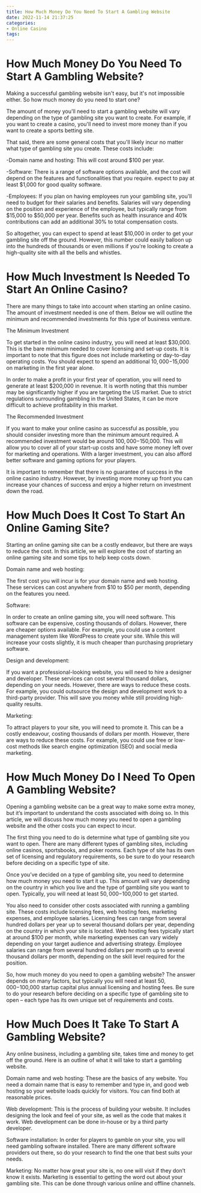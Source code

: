 ```yaml
---
title: How Much Money Do You Need To Start A Gambling Website
date: 2022-11-14 21:37:25
categories:
- Online Casino
tags:
---
```



#  How Much Money Do You Need To Start A Gambling Website?

Making a successful gambling website isn't easy, but it's not impossible either. So how much money do you need to start one?

The amount of money you'll need to start a gambling website will vary depending on the type of gambling site you want to create. For example, if you want to create a casino, you'll need to invest more money than if you want to create a sports betting site.

That said, there are some general costs that you'll likely incur no matter what type of gambling site you create. These costs include:

-Domain name and hosting: This will cost around $100 per year.

-Software: There is a range of software options available, and the cost will depend on the features and functionalities that you require. expect to pay at least $1,000 for good quality software.

-Employees: If you plan on having employees run your gambling site, you'll need to budget for their salaries and benefits. Salaries will vary depending on the position and experience of the employee, but typically range from $15,000 to $50,000 per year. Benefits such as health insurance and 401k contributions can add an additional 30% to total compensation costs.

So altogether, you can expect to spend at least $10,000 in order to get your gambling site off the ground. However, this number could easily balloon up into the hundreds of thousands or even millions if you're looking to create a high-quality site with all the bells and whistles.

#  How Much Investment Is Needed To Start An Online Casino?

There are many things to take into account when starting an online casino. The amount of investment needed is one of them. Below we will outline the minimum and recommended investments for this type of business venture.

The Minimum Investment

To get started in the online casino industry, you will need at least $30,000. This is the bare minimum needed to cover licensing and set-up costs. It is important to note that this figure does not include marketing or day-to-day operating costs. You should expect to spend an additional $10,000-$15,000 on marketing in the first year alone.

In order to make a profit in your first year of operation, you will need to generate at least $200,000 in revenue. It is worth noting that this number may be significantly higher if you are targeting the US market. Due to strict regulations surrounding gambling in the United States, it can be more difficult to achieve profitability in this market.

The Recommended Investment

If you want to make your online casino as successful as possible, you should consider investing more than the minimum amount required. A recommended investment would be around $100,000-$150,000. This will allow you to cover all of your start-up costs and have some money left over for marketing and operations. With a larger investment, you can also afford better software and gaming options for your players.

It is important to remember that there is no guarantee of success in the online casino industry. However, by investing more money up front you can increase your chances of success and enjoy a higher return on investment down the road.

#  How Much Does It Cost To Start An Online Gaming Site?

Starting an online gaming site can be a costly endeavor, but there are ways to reduce the cost. In this article, we will explore the cost of starting an online gaming site and some tips to help keep costs down.

Domain name and web hosting:

The first cost you will incur is for your domain name and web hosting. These services can cost anywhere from $10 to $50 per month, depending on the features you need.

Software:

In order to create an online gaming site, you will need software. This software can be expensive, costing thousands of dollars. However, there are cheaper options available. For example, you could use a content management system like WordPress to create your site. While this will increase your costs slightly, it is much cheaper than purchasing proprietary software.

Design and development:

If you want a professional-looking website, you will need to hire a designer and developer. These services can cost several thousand dollars, depending on your needs. However, there are ways to reduce these costs. For example, you could outsource the design and development work to a third-party provider. This will save you money while still providing high-quality results.

Marketing:

To attract players to your site, you will need to promote it. This can be a costly endeavour, costing thousands of dollars per month. However, there are ways to reduce these costs. For example, you could use free or low-cost methods like search engine optimization (SEO) and social media marketing.

#  How Much Money Do I Need To Open A Gambling Website?

Opening a gambling website can be a great way to make some extra money, but it’s important to understand the costs associated with doing so. In this article, we will discuss how much money you need to open a gambling website and the other costs you can expect to incur.

The first thing you need to do is determine what type of gambling site you want to open. There are many different types of gambling sites, including online casinos, sportsbooks, and poker rooms. Each type of site has its own set of licensing and regulatory requirements, so be sure to do your research before deciding on a specific type of site.

Once you’ve decided on a type of gambling site, you need to determine how much money you need to start it up. This amount will vary depending on the country in which you live and the type of gambling site you want to open. Typically, you will need at least $50,000-$100,000 to get started.

You also need to consider other costs associated with running a gambling site. These costs include licensing fees, web hosting fees, marketing expenses, and employee salaries. Licensing fees can range from several hundred dollars per year up to several thousand dollars per year, depending on the country in which your site is located. Web hosting fees typically start at around $100 per month, while marketing expenses can vary widely depending on your target audience and advertising strategy. Employee salaries can range from several hundred dollars per month up to several thousand dollars per month, depending on the skill level required for the position.

So, how much money do you need to open a gambling website? The answer depends on many factors, but typically you will need at least $50,000-$100,000 startup capital plus annual licensing and hosting fees. Be sure to do your research before deciding on a specific type of gambling site to open – each type has its own unique set of requirements and costs.

#  How Much Does It Take To Start A Gambling Website?

Any online business, including a gambling site, takes time and money to get off the ground. Here is an outline of what it will take to start a gambling website.

Domain name and web hosting: These are the basics of any website. You need a domain name that is easy to remember and type in, and good web hosting so your website loads quickly for visitors. You can find both at reasonable prices.

Web development: This is the process of building your website. It includes designing the look and feel of your site, as well as the code that makes it work. Web development can be done in-house or by a third party developer.

Software installation: In order for players to gamble on your site, you will need gambling software installed. There are many different software providers out there, so do your research to find the one that best suits your needs.

Marketing: No matter how great your site is, no one will visit if they don’t know it exists. Marketing is essential to getting the word out about your gambling site. This can be done through various online and offline channels.